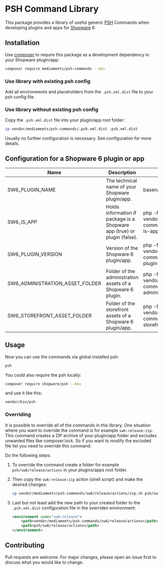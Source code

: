# PSH Command Library

This package provides a library of useful generic [PSH](https://github.com/shopwareLabs/psh) Commands when developing plugins and apps for [Shopware](https://www.shopware.com/de/) 6.

## Installation

Use [composer](https://getcomposer.org/) to require this package as a development dependency in your Shopware plugin/app:

```bash
composer require mediameets/psh-commands --dev
```

### Use library **with existing** psh config

Add all environments and placeholders from the `.psh.xml.dist` file to your psh config file.

### Use library **without existing** psh config

Copy the `.psh.xml.dist` file into your plugin/app root folder:

```bash
cp vendor/mediameets/psh-commands/.psh.xml.dist .psh.xml.dist
```

Usually no further configuration is necessary. See configuration for more details.

## Configuration for a Shopware 6 plugin or app

| Name | Description | Default |
| ---|---|---|
| SW6_PLUGIN_NAME | The technical name of your Shopware plugin/app. | basename $PWD |
| SW6_IS_APP | Holds information if package is a Shopware app (true) or plugin (false). | php -f vendor/mediameets/psh-commands/sw6/scripts/check-is-app.php |
| SW6_PLUGIN_VERSION | Version of the Shopware 6 plugin/app. | php -f vendor/mediameets/psh-commands/sw6/scripts/get-plugin-version.php |
| SW6_ADMINISTRATION_ASSET_FOLDER | Folder of the administration assets of a Shopware 6 plugin. | php -f vendor/mediameets/psh-commands/sw6/scripts/get-administration-asset-path.php |
| SW6_STOREFRONT_ASSET_FOLDER | Folder of the storefront assets of a Shopware 6 plugin/app. | php -f vendor/mediameets/psh-commands/sw6/scripts/get-storefront-asset-path.php |

## Usage

Now you can use the commands via global installed psh:

```bash
psh
```

You could also require the psh locally:

```bash
composer require shopware/psh --dev
```

and use it like this:

```bash
vendor/bin/psh
```

### Overriding

It is possible to override all of the commands in this library. One situation where you want to override the command is for example `sw6:release:zip`. This command creates a ZIP archive of your plugin/app folder and excludes unwanted files like composer.lock. So if you want to modify the excluded file list you need to override this command.

Do the following steps:

1. To override the command create a folder for example `psh/sw6/release/actions` in your plugins/apps root folder.

2. Then copy the `sw6:release:zip` action (shell script) and make the desired changes:

    ```bash
    cp vendor/mediameets/psh-commands/sw6/release/actions/zip.sh psh/sw6/release/actions/zip.sh
    ```

3. Last but not least add the new path to your created folder to the `.psh.xml.dist` configuration file in the overriden environment:

    ```xml
    <environment name="sw6:release">
        <path>vendor/mediameets/psh-commands/sw6/release/actions</path>
        <path>psh/sw6/release/actions</path>
    </environment>
    ```

## Contributing
Pull requests are welcome. For major changes, please open an issue first to discuss what you would like to change.
